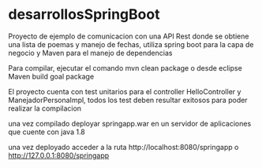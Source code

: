 # desarrollosSpringBoot

Proyecto de ejemplo de comunicacion con una API Rest donde se obtiene una lista de poemas y manejo de fechas, utiliza spring boot para la capa de negocio y Maven para el manejo de dependencias


Para compilar, ejecutar el comando mvn clean package
o desde eclipse Maven build goal package

El proyecto cuenta con test unitarios para el controller HelloController y ManejadorPersonaImpl, todos los test deben resultar exitosos para poder realizar la compilacion

una vez compilado deployar springapp.war en un servidor de aplicaciones que cuente con java 1.8

una vez deployado acceder a la ruta http://localhost:8080/springapp
o http://127.0.0.1:8080/springapp


